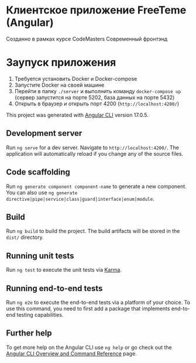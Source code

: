 # Клиентское приложение FreeTeme (Angular)
Созданно в рамках курсе CodeMasters Современный фронтэнд

# Заупуск приложения

1. Требуется установить Docker и Docker-compose
2. Запустите Docker на своей машине 
3. Перейти в папку ```./server``` и выполнить команду ```docker-compose up``` (сервер запустится на порте 5202, база данных на порте 5432)
4. Открыть в браузер и открыть порт 4200 (```http://localhost:4200/```)


This project was generated with [Angular CLI](https://github.com/angular/angular-cli) version 17.0.5.

## Development server

Run `ng serve` for a dev server. Navigate to `http://localhost:4200/`. The application will automatically reload if you change any of the source files.

## Code scaffolding

Run `ng generate component component-name` to generate a new component. You can also use `ng generate directive|pipe|service|class|guard|interface|enum|module`.

## Build

Run `ng build` to build the project. The build artifacts will be stored in the `dist/` directory.

## Running unit tests

Run `ng test` to execute the unit tests via [Karma](https://karma-runner.github.io).

## Running end-to-end tests

Run `ng e2e` to execute the end-to-end tests via a platform of your choice. To use this command, you need to first add a package that implements end-to-end testing capabilities.

## Further help

To get more help on the Angular CLI use `ng help` or go check out the [Angular CLI Overview and Command Reference](https://angular.io/cli) page.
